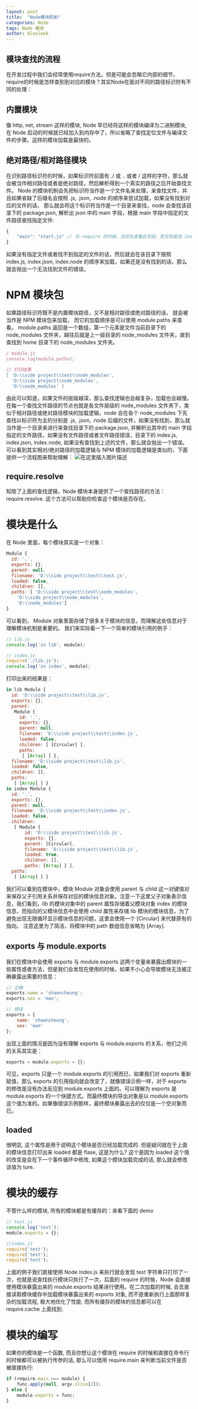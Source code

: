 ```yaml
---
layout: post
title:  "Node模块机制"
categories: Node
tags: Node 模块
author: blueleek
---
```



## 模块查找的流程
在开发过程中我们会经常使用require方法，但是可能会忽略它内部的细节，require的时候是怎样查到到对应的模块？其实Node在面对不同的路径标识符有不同的处理：






## 内置模块
像 http, net, stream 这样的模块, Node 早已经将这样的模块编译为二进制模块, 在 Node 启动的时候就已经加入到内存中了，所以省略了查找定位文件与编译文件的步骤。这样的模块加载是最快的。

## 绝对路径/相对路径模块
在识别路径标识符的时候，如果标识符前面有 ./ 或 .. 或者 / 这样的字符，那么就会被当作相对路径或者是绝对路径，然后解析得到一个真实的路径之后开始查找文件。
Node 的模块机制会先把标识符当作是一个文件名来处理，来查找文件，并且如果省缺了后缀名会按照 .js, .json, .node 的顺序来尝试加载，如果没有找到对应的文件的话， 那么就会将这个标识符当作是一个目录来查找，node 会查找该目录下的 package.json, 解析出 json 中的 main 字段，根据 main 字段中指定的文件路径查找指定文件:

```javascript
{
    "main": "start.js" // 当 require 的时候，会优先查看此字段，若无则查找 index.js/index.json/index.node
}
```
如果没有指定文件或者找不到指定的文件的话，然后就会在该目录下按照 index.js, index.json, index.node 的顺序来加载，如果还是没有找到的话，那么就会抛出一个无法找到文件的错误。

# NPM 模块包
如果路径标识符既不是内置模块路径，又不是相对路径或绝对路径的话， 就会被当作是 NPM 模块包来加载， 而它的加载顺序是可以使用 module.paths 来查看。
module.paths 返回是一个数组，第一个元素是文件当前目录下的 node_modules 文件夹，越往后就是上一级目录的 node_modules 文件夹，直到查找到 home 目录下的 node_modules 文件夹。

```javascript
/ module.js
console.log(module.paths);

// 打印结果
[ 'D:\\side project\\test\\node_modules',
  'D:\\side project\\node_modules',
  'D:\\node_modules' ]
```


由此可以知道，如果文件的层级越深，那么查找逻辑也会越复杂，加载也会越慢。
在每一个查找文件路径的节点也就是各文件层级的 node_modules 文件夹下，类似于相对路径或绝对路径模块的加载逻辑，node 会在各个 node_modules 下先查找以标识符为主的分别是 .js, .json, .node 后缀的文件，如果没有找到，那么就当作是一个目录来进行来查找目录下的 package.json, 并解析出其中的 main 字段指定的文件路径，如果没有文件路径或者文件路径错误，目录下的 index.js, index.json, index.node, 如果没有查找到上述的文件，那么就会抛出一个错误。
可以看到其实相对/绝对路径的加载逻辑与 NPM 模块的加载逻辑是类似的，下面提供一个流程图来帮助理解：
![在这里插入图片描述](https://img-blog.csdnimg.cn/20191112160605733.png?x-oss-process=image/watermark,type_ZmFuZ3poZW5naGVpdGk,shadow_10,text_aHR0cHM6Ly9ibG9nLmNzZG4ubmV0L2hodGh3eA==,size_16,color_FFFFFF,t_70)

## require.resolve
知晓了上面的查找逻辑，Node 模块本身提供了一个查找路径的方法：require.resolve. 这个方法可以帮助你检查这个模块是否存在。

# 模块是什么
在 Node 里面，每个模块其实是一个对象：

```javascript
Module {
  id: '.',
  exports: {},
  parent: null,
  filename: 'D:\\side project\\test\\test.js',
  loaded: false,
  children: [],
  paths: [ 'D:\\side project\\test\\node_modules',
    'D:\\side project\\node_modules',
    'D:\\node_modules'] 
}
```
可以看到， Module 对象里面存储了很多关于模块的信息，而理解这些信息对于理解模块机制是重要的。
我们来实际看一下一个简单的模块引用的例子：

```javascript
// lib.js
console.log('in lib', module);

// index.js
require('./lib.js');
console.log('in index', module);
```
打印出来的结果是：

```javascript
in lib Module {
  id: 'D:\\side project\\test\\lib.js',
  exports: {},
  parent:
   Module {
     id: '.',
     exports: {},
     parent: null,
     filename: 'D:\\side project\\test\\index.js',
     loaded: false,
     children: [ [Circular] ],
     paths:
      [ [Array] ] },
  filename: 'D:\\side project\\test\\lib.js',
  loaded: false,
  children: [],
  paths:
   [ [Array] ] }
in index Module {
  id: '.',
  exports: {},
  parent: null,
  filename: 'D:\\side project\\test\\index.js',
  loaded: false,
  children:
   [ Module {
       id: 'D:\\side project\\test\\lib.js',
       exports: {},
       parent: [Circular],
       filename: 'D:\\side project\\test\\lib.js',
       loaded: true,
       children: [],
       paths: [Array] } ],
  paths:
   [ [Array] ] }
```
我们可以看到在模块中，模块 Module 对象会使用 parent 与 child 这一对键值对来保存父子引用关系并保存对应的模块信息对象。注意一下这里父子对象表示信息，我们看到，lib 的模块对象中的 parent 属性存储着父模块对象 index 的模块信息，而指向的父模块信息中会使用 child 属性来存储 lib 模块的模块信息，为了避免出现无限循环显示模块信息的问题，这里会使用一个 [Circular] 来代替原有的指向。
注意这里为了简洁，将模块中的 path 数组信息省略为 [Array].

## exports 与 module.exports
我们在模块中会使用 exports 与 module.exports 这两个变量来暴露出模块的一些属性或者方法，但是我们会发现在使用的时候，如果不小心会导致模块无法被正确暴露出需要的信息：

```javascript
// 正确
exports.name = 'shawncheung';
exports.sex = 'man';

// 错误
exports = {
    name: 'shawncheung',
    sex: 'man'
};
```
出现上面的情况是因为没有理解 exports 与 module.exports 的关系，他们之间的关系其实是：

```javascript
exports = module.exports = {};
```
可见，exports 只是一个 module.exports 的引用而已，如果我们对 exports 重新赋值，那么 exports 的引用指向就会改变了，就像错误示例一样，对于 exports 的修改是没有办法反应到 module.exports 上面的。可以理解为 exports 是 module.exports 的一个快捷方式。而最终模块的导出对象是以 module.exports 这个值为准的。如果像错误示例那样，最终模块暴露出去的仅仅是一个空对象而已。

## loaded
很明显, 这个属性是用于说明这个模块是否已经加载完成的. 但是疑问就在于上面的模块信息打印出来 loaded 都是 flase, 这是为什么? 这个是因为 loaded 这个值的改变是会在下一个事件循环中修改, 如果这个模块加载完成的话, 那么就会修改该值为 ture.

# 模块的缓存

不管什么样的模块, 所有的模块都是有缓存的：来看下面的 demo

```javascript
// test.js
console.log('test');
module.exports = {};

//index.js
require('test');
require('test');
require('test');
```
上面的例子我们直接使用 Node index.js 来执行就会发现 test 字符串只打印了一次，也就是说查找执行模块只执行了一次，后面的 require 的时候，Node 会直接使用模块暴露出来的 module.exports 结果进行使用。在二次加载的时候, 会去直接读取模块缓存中加载模块暴露出来的 exports 对象, 而不是重新执行上面那样复杂的加载流程, 极大地优化了性能. 而所有缓存的模块的信息都可以在 require.cache 上面找到.

# 模块的编写
如果你的模块是一个函数, 而且你想让这个模块在 require 的时候和直接在命令行的时候都可以被执行传参的话, 那么可以借用 require.main 来判断当前文件是否被直接执行:

```javascript
if (require.main === module) {
    func.apply(null, argv.slice[2]);
} else {
    module.exports = func;
}
```















